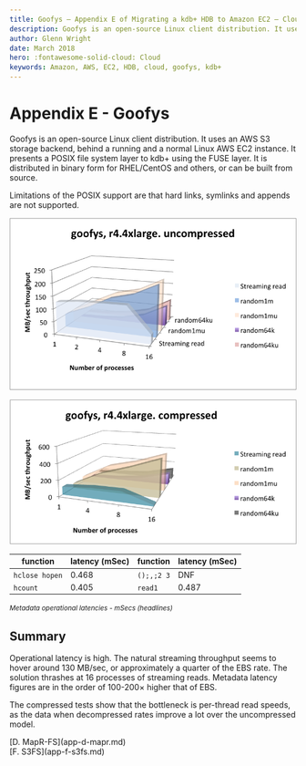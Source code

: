 ```yaml
---
title: Goofys – Appendix E of Migrating a kdb+ HDB to Amazon EC2 – Cloud – kdb+ and q documentation
description: Goofys is an open-source Linux client distribution. It uses an AWS S3 storage backend, behind a running and a normal Linux AWS EC2 instance. It presents a POSIX file system layer to kdb+ using the FUSE layer. It is distributed in binary form for RHEL/CentOS and others, or can be built from source.
author: Glenn Wright
date: March 2018
hero: :fontawesome-solid-cloud: Cloud
keywords: Amazon, AWS, EC2, HDB, cloud, goofys, kdb+
---
```

# Appendix E - Goofys


Goofys is an open-source Linux client distribution. 
It uses an AWS S3 storage backend, behind a running and a normal Linux AWS EC2 instance. 
It presents a POSIX file system layer to kdb+ using the FUSE layer. 
It is distributed in binary form for RHEL/CentOS and others, or can be built from source.

Limitations of the POSIX support are that hard links, symlinks and appends are not supported.

![](img/media/image36.png)

![](img/media/image37.png)

function       | latency (mSec) | function   | latency (mSec) 
---------------|----------------|------------|---------------
`hclose hopen` | 0.468          | `();,;2 3` | DNF
`hcount`       | 0.405          | `read1`    | 0.487

<small>_Metadata operational latencies - mSecs (headlines)_</small>


## Summary

Operational latency is high. The natural streaming throughput seems to hover around 130&nbsp;MB/sec, or approximately a quarter of the EBS rate. The solution thrashes at 16 processes of streaming reads. Metadata latency figures are in the order of 100-200× higher that of EBS. 

The compressed tests show that the bottleneck is per-thread read speeds, as the data when decompressed rates improve a lot over the uncompressed model.




<div class="kx-nav" markdown="1">
<div class="kx-nav-prev">[D. MapR-FS](app-d-mapr.md)</div><div class="kx-nav-next">[F. S3FS](app-f-s3fs.md)</div>
</div>
